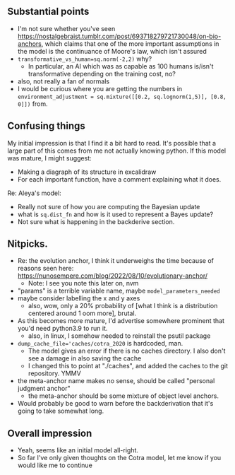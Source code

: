 ## Substantial points 

- I'm not sure whether you've seen <https://nostalgebraist.tumblr.com/post/693718279721730048/on-bio-anchors>, which claims that one of the more important assumptions in the model is the continuance of Moore's law, which isn't assured
- `transformative_vs_human=sq.norm(-2,2)` why?
  - In particular, an AI which was as capable as 100 humans is/isn't transformative depending on the training cost, no?
- also, not really a fan of normals
- I would be curious where you are getting the numbers in `environment_adjustment = sq.mixture([[0.2, sq.lognorm(1,5)], [0.8, 0]])` from.

## Confusing things

My initial impression is that I find it a bit hard to read. It's possible that a large part of this comes from me not actually knowing python. If this model was mature, I might suggest:

- Making a diagraph of its structure in excalidraw
- For each important function, have a comment explaining what it does. 

Re: Aleya's model:

- Really not sure of how you are computing the Bayesian update
- what is `sq.dist_fn` and how is it used to represent a Bayes update?
- Not sure what is happening in the backderive section.

## Nitpicks.
- Re: the evolution anchor, I think it underweighs the time because of reasons seen here: <https://nunosempere.com/blog/2022/08/10/evolutionary-anchor/>
  - Note: I see you note this later on, nvm
- "params" is a terrible variable name, maybe `model_parameters_needed`
- maybe consider labelling the x and y axes
  - also, wow, only a 20% probability of [what I think is a distribution centered around 1 oom more], brutal.
- As this becomes more mature, I'd advertise somewhere prominent that you'd need python3.9 to run it.
  - also, in linux, I somehow needed to reinstall the psutil package
- `dump_cache_file='caches/cotra_2020` is hardcoded, man.
  - The model gives an error if there is no caches directory. I also don't see a damage in also saving the cache
  - I changed this to point at "./caches", and added the caches to the git repository. YMMV
- the meta-anchor name makes no sense, should be called "personal judgment anchor"
  - the meta-anchor should be some mixture of object level anchors.
- Would probably be good to warn before the backderivation that it's going to take somewhat long.

## Overall impression

- Yeah, seems like an initial model all-right. 
- So far I've only given thoughts on the Cotra model, let me know if you would like me to continue
